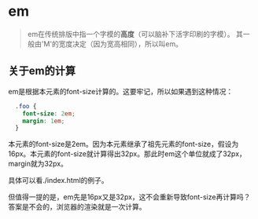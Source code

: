 # em

> em在传统排版中指一个字模的**高度**（可以脑补下活字印刷的字模）。
> 其一般由'M'的宽度决定（因为宽高相同），所以叫em。

## 关于em的计算

em是根据本元素的font-size计算的。这要牢记，所以如果遇到这种情况：

```css
  .foo {
    font-size: 2em;
    margin: 1em;
  }
```

本元素的font-size是2em。因为本元素继承了祖先元素的font-size，假设为16px。本元素的font-size就计算得出32px。那此时em这个单位就成了32px，margin就为32px。

具体可以看./index.html的例子。

但值得一提的是，em先是16px又是32px，这不会重新导致font-size再计算吗？答案是不会的，浏览器的渲染就是一次计算。